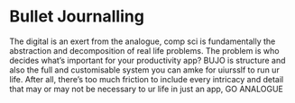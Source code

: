 # Bullet Journalling

The digital is an exert from the analogue, comp sci is fundamentally the abstraction and decomposition of real life problems. The problem is who decides what’s important for your productivity app? BUJO is structure and also the full and customisable system you can amke for uiursslf to run ur life. After all, there’s too much friction to include every intricacy and detail that may or may not be necessary to ur life in just an app, GO ANALOGUE